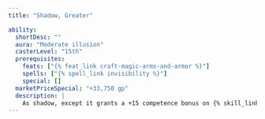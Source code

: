```yaml
---
title: "Shadow, Greater"

ability:
  shortDesc: ""
  aura: "Moderate illusion"
  casterLevel: "15th"
  prerequisites:
    feats: ["{% feat_link craft-magic-arms-and-armor %}"]
    spells: ["{% spell_link invisibility %}"]
    special: []
  marketPriceSpecial: "+33,750 gp"
  description: |
    As shadow, except it grants a +15 competence bonus on {% skill_link hide %} checks.
---
```


